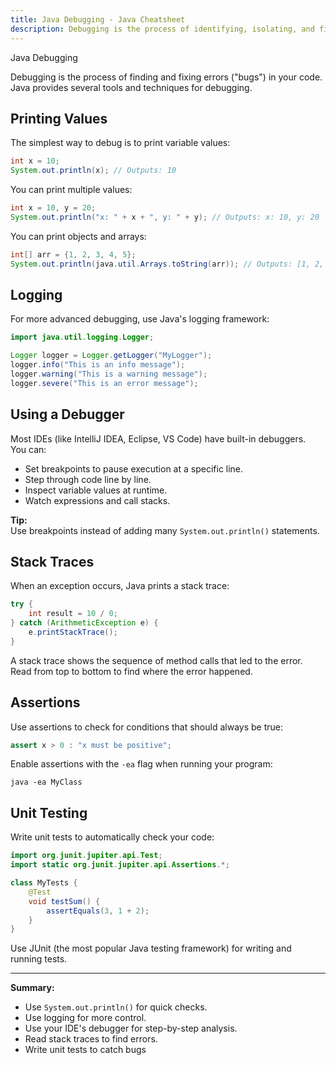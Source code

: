 ```yaml
---
title: Java Debugging - Java Cheatsheet
description: Debugging is the process of identifying, isolating, and fixing problems or "bugs" in your Java code.
---
```


<base-title :title="frontmatter.title" :description="frontmatter.description">
Java Debugging
</base-title>

Debugging is the process of finding and fixing errors ("bugs") in your code. Java provides several tools and techniques for debugging.

## Printing Values

The simplest way to debug is to print variable values:

```java
int x = 10;
System.out.println(x); // Outputs: 10
```

You can print multiple values:

```java
int x = 10, y = 20;
System.out.println("x: " + x + ", y: " + y); // Outputs: x: 10, y: 20
```

You can print objects and arrays:

```java
int[] arr = {1, 2, 3, 4, 5};
System.out.println(java.util.Arrays.toString(arr)); // Outputs: [1, 2, 3, 4, 5]
```

## Logging

For more advanced debugging, use Java's logging framework:

```java
import java.util.logging.Logger;

Logger logger = Logger.getLogger("MyLogger");
logger.info("This is an info message");
logger.warning("This is a warning message");
logger.severe("This is an error message");
```

## Using a Debugger

Most IDEs (like IntelliJ IDEA, Eclipse, VS Code) have built-in debuggers.  
You can:
- Set breakpoints to pause execution at a specific line.
- Step through code line by line.
- Inspect variable values at runtime.
- Watch expressions and call stacks.

**Tip:**  
Use breakpoints instead of adding many `System.out.println()` statements.

## Stack Traces

When an exception occurs, Java prints a stack trace:

```java
try {
    int result = 10 / 0;
} catch (ArithmeticException e) {
    e.printStackTrace();
}
```

A stack trace shows the sequence of method calls that led to the error.  
Read from top to bottom to find where the error happened.

## Assertions

Use assertions to check for conditions that should always be true:

```java
assert x > 0 : "x must be positive";
```

Enable assertions with the `-ea` flag when running your program:

```
java -ea MyClass
```

## Unit Testing

Write unit tests to automatically check your code:

```java
import org.junit.jupiter.api.Test;
import static org.junit.jupiter.api.Assertions.*;

class MyTests {
    @Test
    void testSum() {
        assertEquals(3, 1 + 2);
    }
}
```

Use JUnit (the most popular Java testing framework) for writing and running tests.

---

**Summary:**  
- Use `System.out.println()` for quick checks.
- Use logging for more control.
- Use your IDE's debugger for step-by-step analysis.
- Read stack traces to find errors.
- Write unit tests to catch bugs